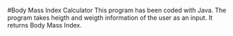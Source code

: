 #Body Mass Index Calculator
This program has been coded with Java. The program takes heigth and weigth information of the user as an input. It returns Body Mass Index.
